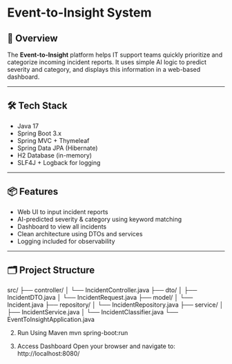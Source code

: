 # Event-to-Insight System

## 🚀 Overview

The **Event-to-Insight** platform helps IT support teams quickly prioritize and categorize incoming incident reports. It uses simple AI logic to predict severity and category, and displays this information in a web-based dashboard.

---

## 🛠️ Tech Stack

- Java 17
- Spring Boot 3.x
- Spring MVC + Thymeleaf
- Spring Data JPA (Hibernate)
- H2 Database (in-memory)
- SLF4J + Logback for logging

---

## 📦 Features

- Web UI to input incident reports
- AI-predicted severity & category using keyword matching
- Dashboard to view all incidents
- Clean architecture using DTOs and services
- Logging included for observability

---

## 🗂️ Project Structure

src/
├── controller/
│ └── IncidentController.java
├── dto/
│ ├── IncidentDTO.java
│ └── IncidentRequest.java
├── model/
│ └── Incident.java
├── repository/
│ └── IncidentRepository.java
├── service/
│ ├── IncidentService.java
│ └── IncidentClassifier.java
└── EventToInsightApplication.java


2. Run Using Maven
mvn spring-boot:run


3. Access Dashboard
Open your browser and navigate to:
http://localhost:8080/
